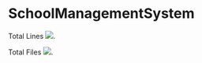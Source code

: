 # SchoolManagementSystem


Total Lines 
[![](https://tokei.rs/b1/github/Nurislom373/SchoolManagementSystem)](https://github.com/Nurislom373/SchoolManagementSystem).

Total Files
[![](https://tokei.rs/b1/github/Nurislom373/SchoolManagementSystem?category=files)](https://github.com/Nurislom373/SchoolManagementSystem).
